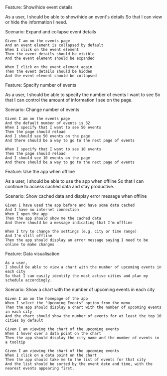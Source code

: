 Feature: Show/hide event details

As a user,
I should be able to show/hide an event's details
So that I can view or hide the information I need.

Scenario: Expand and collapse event details

    Given I am on the events page
    And an event element is collapsed by default
    When I click on the event element
    Then the event details should be visible
    And the event element should be expanded

    When I click on the event element again
    Then the event details should be hidden
    And the event element should be collapsed

Feature: Specify number of events

As a user,
I should be able to specify the number of events I want to see
So that I can control the amount of information I see on the page.

Scenario: Change number of events

    Given I am on the events page
    And the default number of events is 32
    When I specify that I want to see 50 events
    Then the page should reload
    And I should see 50 events on the page
    And there should be a way to go to the next page of events

    When I specify that I want to see 10 events
    Then the page should reload
    And I should see 10 events on the page
    And there should be a way to go to the next page of events

Feature: Use the app when offline

As a user,
I should be able to use the app when offline
So that I can continue to access cached data and stay productive.

Scenario: Show cached data and display error message when offline

    Given I have used the app before and have some data cached
    And I have no internet connection
    When I open the app
    Then the app should show me the cached data
    And there should be a message indicating that I'm offline

    When I try to change the settings (e.g. city or time range)
    And I'm still offline
    Then the app should display an error message saying I need to be online to make changes

Feature: Data visualisation

    As a user,
    I should be able to view a chart with the number of upcoming events in each city
    So that I can easily identify the most active cities and plan my schedule accordingly.

Scenario: Show a chart with the number of upcoming events in each city

    Given I am on the homepage of the app
    When I select the "Upcoming Events" option from the menu
    Then the app should display a chart with the number of upcoming events in each city
    And the chart should show the number of events for at least the top 10 cities by default

    Given I am viewing the chart of the upcoming events
    When I hover over a data point on the chart
    Then the app should display the city name and the number of events in a tooltip

    Given I am viewing the chart of the upcoming events
    When I click on a data point on the chart
    Then the app should take me to the list of events for that city
    And the list should be sorted by the event date and time, with the nearest events appearing first.
